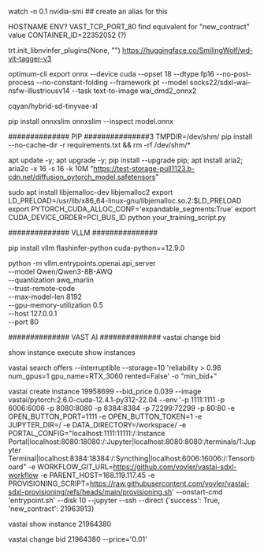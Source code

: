 


watch -n 0.1 nvidia-smi ## create an alias for this

HOSTNAME ENV?
VAST_TCP_PORT_80
find equivalent for "new_contract" value
CONTAINER_ID=22352052 (?)

trt.init_libnvinfer_plugins(None, "")
https://huggingface.co/SmilingWolf/wd-vit-tagger-v3

optimum-cli export onnx --device cuda --opset 18 --dtype fp16 --no-post-process --no-constant-folding --framework pt --model socks22/sdxl-wai-nsfw-illustriousv14 --task text-to-image wai_dmd2_onnx2

cqyan/hybrid-sd-tinyvae-xl

pip install onnxslim
onnxslim --inspect model.onnx

############## PIP ###############3
TMPDIR=/dev/shm/ pip install --no-cache-dir -r requirements.txt && rm -rf /dev/shm/*

apt update -y; apt upgrade -y;
pip install --upgrade pip;
apt install aria2;
aria2c -x 16 -s 16 -k 10M "https://test-storage-pull1123.b-cdn.net/diffusion_pytorch_model.safetensors"


sudo apt install libjemalloc-dev libjemalloc2
export LD_PRELOAD=/usr/lib/x86_64-linux-gnu/libjemalloc.so.2:$LD_PRELOAD
export PYTORCH_CUDA_ALLOC_CONF='expandable_segments:True'
export CUDA_DEVICE_ORDER=PCI_BUS_ID
python your_training_script.py

############## VLLM ###############

pip install vllm flashinfer-python cuda-python==12.9.0

python -m vllm.entrypoints.openai.api_server \
    --model Qwen/Qwen3-8B-AWQ \
    --quantization awq_marlin \
    --trust-remote-code \
    --max-model-len 8192 \
    --gpu-memory-utilization 0.5 \
    --host 127.0.0.1 \
    --port 80
	


############## VAST AI ##############
vastai change bid

show instance
execute
show instances

vastai search offers --interruptible --storage=10 'reliability > 0.98 num_gpus=1 gpu_name=RTX_3060 rented=False' -o "min_bid+"



vastai create instance 19958699 --bid_price 0.039 --image vastai/pytorch:2.6.0-cuda-12.4.1-py312-22.04 --env '-p 1111:1111 -p 6006:6006 -p 8080:8080 -p 8384:8384 -p 72299:72299 -p 80:80 -e OPEN_BUTTON_PORT=1111 -e OPEN_BUTTON_TOKEN=1 -e JUPYTER_DIR=/ -e DATA_DIRECTORY=/workspace/ -e PORTAL_CONFIG="localhost:1111:11111:/:Instance Portal|localhost:8080:18080:/:Jupyter|localhost:8080:8080:/terminals/1:Jupyter Terminal|localhost:8384:18384:/:Syncthing|localhost:6006:16006:/:Tensorboard" -e WORKFLOW_GIT_URL=https://github.com/vovler/vastai-sdxl-workflow -e PARENT_HOST=168.119.117.45 -e PROVISIONING_SCRIPT=https://raw.githubusercontent.com/vovler/vastai-sdxl-provisioning/refs/heads/main/provisioning.sh' --onstart-cmd 'entrypoint.sh' --disk 10 --jupyter --ssh --direct
{'success': True, 'new_contract': 21963913}

vastai show instance 21964380

vastai change bid 21964380 --price='0.01'
